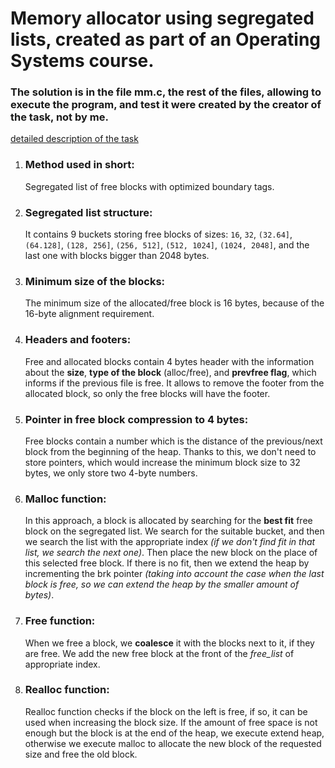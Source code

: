 # Memory allocator using segregated lists, created as part of an Operating Systems course.
### The solution is in the file mm.c, the rest of the files, allowing to execute the program, and test it were created by the creator of the task, not by me.

[detailed description of the task](https://github.com/julgitt/Memory-Allocator/blob/main/projekt-malloc.pdf)

1. ### Method used in short:
    Segregated list of free blocks with optimized boundary tags.

2. ### Segregated list structure:
    It contains 9 buckets storing free blocks of sizes:
    `16`, `32`, `(32.64]`, `(64.128]`, `(128, 256]`, `(256, 512]`, `(512, 1024]`, `(1024, 2048]`,
    and the last one with blocks bigger than 2048 bytes.

3. ### Minimum size of the blocks:
    The minimum size of the allocated/free block is 16 bytes,
    because of the 16-byte alignment requirement.

4. ### Headers and footers:
    Free and allocated blocks contain 4 bytes header with the information about
    the **size**, **type of the block** (alloc/free), and **prevfree flag**, which informs if
    the previous file is free. It allows to remove the footer from the allocated
    block, so only the free blocks will have the footer.
 
5. ### Pointer in free block compression to 4 bytes:
    Free blocks contain a number which is the distance of the previous/next block
    from the beginning of the heap. Thanks to this, we don't need to store
    pointers, which would increase the minimum block size to 32 bytes,
    we only store two 4-byte numbers.
 
6. ### Malloc function:
    In this approach, a block is allocated by searching for the **best fit** free
    block on the segregated list. We search for the suitable bucket,
    and then we search the list with the appropriate index
    *(if we don't find fit in that list, we search the next one)*.
    Then place the new block on the place of this selected free block.
    If there is no fit, then we extend the heap by incrementing the
    brk pointer *(taking into account the case when the last block is free, so we
    can extend the heap by the smaller amount of bytes)*.

7. ### Free function:
    When we free a block, we **coalesce** it with the blocks next to it, if they are
    free. We add the new free block at the front of the *free_list* of appropriate
    index.

8. ### Realloc function:
    Realloc function checks if the block on the left is free,
    if so, it can be used when increasing the block size.
    If the amount of free space is not enough but the block is at the end of the
    heap, we execute extend heap, otherwise we execute malloc to allocate the new
    block of the requested size and free the old block.
